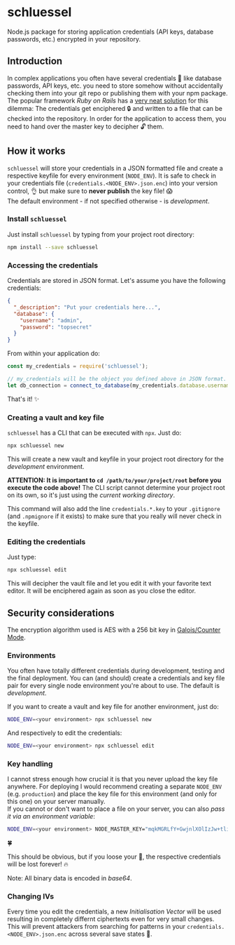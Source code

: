 # schluessel
Node.js package for storing application credentials (API keys, database passwords, etc.) encrypted in your repository.

## Introduction
In complex applications you often have several credentials :key: like database passwords, API keys, etc. you need to store
somehow without accidentally checking them into your git repo or publishing them with your npm package.  
The popular framework _Ruby on Rails_ has a
[very neat solution](https://medium.com/craft-academy/encrypted-credentials-in-ruby-on-rails-9db1f36d8570)
for this dilemma:
The credentials get enciphered :lock: and written to a file that can be checked into the repository.
In order for the application to access them, you need to hand over the master key to decipher :unlock: them.

## How it works
`schluessel` will store your credentials in a JSON formatted file and create a respective keyfile
for every environment (`NODE_ENV`).
It is safe to check in your credentials file (`credentials.<NODE_ENV>.json.enc`) into your
version control, :ok_hand: but make sure to **never publish** the key file! :scream:  
The default environment - if not specified otherwise - is _development_.

### Install `schluessel`
Just install `schluessel` by typing from your project root directory:
```bash
npm install --save schluessel
```

### Accessing the credentials
Credentials are stored in JSON format.
Let's assume you have the following credentials:
```json
{
  "_description": "Put your credentials here...",
  "database": {
    "username": "admin",
    "password": "topsecret"
  }
}
```

From within your application do:
```javascript
const my_credentials = require('schluessel');

// my_credentials will be the object you defined above in JSON format.
let db_connection = connect_to_database(my_credentials.database.username, my_credentials.database.password);
```

That's it! :sparkles:

### Creating a vault and key file
`schluessel` has a CLI that can be executed with `npx`.
Just do:
```bash
npx schluessel new
```
This will create a new vault and keyfile in your project root directory for the _development_ environment.  

**ATTENTION: It is important to `cd /path/to/your/project/root` before you execute the code above!**
The CLI script cannot determine your project root on its own, so it's just using the _current working directory_.

This command will also add the line `credentials.*.key` to your `.gitignore` (and `.npmignore` if it exists)
to make sure that you really will never check in the keyfile.

### Editing the credentials
Just type:
```bash
npx schluessel edit
```
This will decipher the vault file and let you edit it with your favorite text editor.
It will be enciphered again as soon as you close the editor.

## Security considerations
The encryption algorithm used is AES with a 256 bit key in [Galois/Counter Mode](https://en.wikipedia.org/wiki/Galois/Counter_Mode).

### Environments
You often have totally different credentials during development, testing and the final deployment.
You can (and should) create a credentials and key file pair for every single node environment you're about
to use. The default is _development_.

If you want to create a vault and key file for another environment, just do:
```bash
NODE_ENV=<your environment> npx schluessel new
```

And respectively to edit the credentials:
```bash
NODE_ENV=<your environment> npx schluessel edit
```

### Key handling
I cannot stress enough how crucial it is that you never upload the key file anywhere.
For deploying I would recommend creating a separate `NODE_ENV` (e.g. `production`) and place the key file for
this environment (and only for this one) on your server manually.  
If you cannot or don't want to place a file on your server, you can also _pass it via an environment variable_:
```bash
NODE_ENV=<your environment> NODE_MASTER_KEY="mqkMGRLfY+GwjnlXOlIzJw+tlip/SBny/QOlDHQltEM=" node my_awesome_app.js
```
:four_leaf_clover:

This should be obvious, but if you loose your :key:, the respective credentials will be lost forever! :fire:

Note: All binary data is encoded in _base64_.

### Changing IVs
Every time you edit the credentials, a new _Initialisation Vector_ will be used resulting in completely differnt
ciphertexts even for very small changes. This will prevent attackers from searching for patterns in your
`credentials.<NODE_ENV>.json.enc` across several save states :crystal_ball:.
